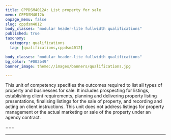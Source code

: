 ```yaml
---
title: CPPDSM4012A: List property for sale
menu: CPPDSM4012A
onpage_menu: false
slug: cppdsm4012
body_classes: "modular header-lite fullwidth qualifications"
published: true
taxonomy:
  category: qualifications
  tag: [qualifications,cppdsm4012]

body_classes: "modular header-lite fullwidth qualifications"
bg_color: "#002b49"
banner_image: theme://images/banners/qualifications.jpg

---
```


This unit of competency specifies the outcomes required to list all types of property and businesses for sale. It includes prospecting for listings, establishing client requirements, planning and delivering property listing presentations, finalising listings for the sale of property, and recording and acting on client instructions. This unit does not address listings for property management or the actual marketing or sale of the property under an agency contract.

===

---
